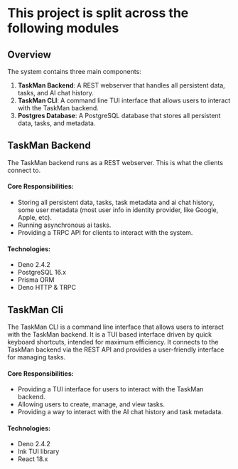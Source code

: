 # This project is split across the following modules 

## Overview 

The system contains three main components:
1. **TaskMan Backend**: A REST webserver that handles all persistent data, tasks, and AI chat history.
2. **TaskMan CLI**: A command line TUI interface that allows users to interact with the TaskMan backend.
3. **Postgres Database**: A PostgreSQL database that stores all persistent data, tasks, and metadata.

## TaskMan Backend 
The TaskMan backend runs as a REST webserver. This is what the clients connect to.

#### Core Responsibilities:

- Storing all persistent data, tasks, task metadata and ai chat history, some user metadata (most user info in identity provider, like Google, Apple, etc).
- Running asynchronous ai tasks.
- Providing a TRPC API for clients to interact with the system.

#### Technologies:
- Deno 2.4.2 
- PostgreSQL 16.x 
- Prisma ORM 
- Deno HTTP & TRPC

## TaskMan Cli
The TaskMan CLI is a command line interface that allows users to interact with the TaskMan backend.
It is a TUI based interface driven by quick keyboard shortcuts, intended for maximum efficiency. It 
connects to the TaskMan backend via the REST API and provides a user-friendly interface for managing tasks.

#### Core Responsibilities:
- Providing a TUI interface for users to interact with the TaskMan backend.
- Allowing users to create, manage, and view tasks.
- Providing a way to interact with the AI chat history and task metadata.

#### Technologies:
- Deno 2.4.2
- Ink TUI library
- React 18.x